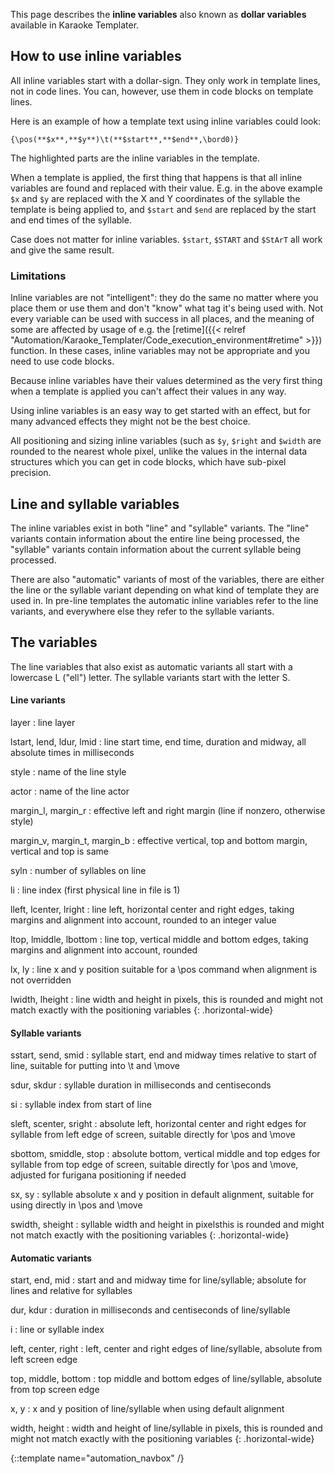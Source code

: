 This page describes the **inline variables** also known as **dollar variables**
available in Karaoke Templater.

## How to use inline variables  ##

All inline variables start with a dollar-sign. They only work in template
lines, not in code lines. You can, however, use them in code blocks on template
lines.

Here is an example of how a template text using inline variables could look:

    {\pos(**$x**,**$y**)\t(**$start**,**$end**,\bord0)}

The highlighted parts are the inline variables in the template.

When a template is applied, the first thing that happens is that all inline
variables are found and replaced with their value. E.g. in the above example
`$x` and `$y` are replaced with the X and Y coordinates of the syllable the
template is being applied to, and `$start` and `$end` are replaced by the start
and end times of the syllable.

Case does not matter for inline variables. `$start`, `$START` and `$StArT` all
work and give the same result.


### Limitations  ###

Inline variables are not "intelligent": they do the same no matter where you
place them or use them and don't "know" what tag it's being used with. Not
every variable can be used with success in all places, and the meaning of some
are affected by usage of e.g. the
[retime]({{< relref "Automation/Karaoke_Templater/Code_execution_environment#retime" >}})
function. In these cases, inline variables may not be appropriate and you need
to use code blocks.

Because inline variables have their values determined as the very first thing
when a template is applied you can't affect their values in any way.

Using inline variables is an easy way to get started with an effect, but for
many advanced effects they might not be the best choice.

All positioning and sizing inline variables (such as `$y`, `$right` and
`$width` are rounded to the nearest whole pixel, unlike the values in the
internal data structures which you can get in code blocks, which have sub-pixel
precision.

## Line and syllable variables  ##

The inline variables exist in both "line" and "syllable" variants. The "line"
variants contain information about the entire line being processed, the
"syllable" variants contain information about the current syllable being
processed.

There are also "automatic" variants of most of the variables, there are either
the line or the syllable variant depending on what kind of template they are
used in. In pre-line templates the automatic inline variables refer to the line
variants, and everywhere else they refer to the syllable variants.


## The variables  ##

The line variables that also exist as automatic variants all start with a
lowercase L ("ell") letter. The syllable variants start with the letter S.

####  Line variants

layer
: line layer

lstart, lend, ldur, lmid
: line start time, end time, duration and midway, all absolute times in milliseconds

style
: name of the line style

actor
: name of the line actor

margin_l, margin_r
: effective left and right margin (line if nonzero, otherwise style)

margin_v, margin_t, margin_b
: effective vertical, top and bottom margin, vertical and top is same

syln
: number of syllables on line

li
: line index (first physical line in file is 1)

lleft, lcenter, lright
: line left, horizontal center and right edges, taking margins and alignment into account, rounded to an integer value

ltop, lmiddle, lbottom
: line top, vertical middle and bottom edges, taking margins and alignment into account, rounded

lx, ly
: line x and y position suitable for a \pos command when alignment is not overridden

lwidth, lheight
: line width and height in pixels, this is rounded and might not match exactly with the positioning variables
{: .horizontal-wide}

#### Syllable variants

sstart, send, smid
: syllable start, end and midway times relative to start of line, suitable for putting into \t and \move

sdur, skdur
: syllable duration in milliseconds and centiseconds

si
: syllable index from start of line

sleft, scenter, sright
: absolute left, horizontal center and right edges for syllable from left edge of screen, suitable directly for \pos and \move

sbottom, smiddle, stop
: absolute bottom, vertical middle and top edges for syllable from top edge of screen, suitable directly for \pos and \move, adjusted for furigana positioning if needed

sx, sy
: syllable absolute x and y position in default alignment, suitable for using directly in \pos and \move

swidth, sheight
: syllable width and height in pixelsthis is rounded and might not match exactly with the positioning variables
{: .horizontal-wide}


#### Automatic variants

start, end, mid
: start and and midway time for line/syllable; absolute for lines and relative for syllables

dur, kdur
: duration in milliseconds and centiseconds of line/syllable

i
: line or syllable index

left, center, right
: left, center and right edges of line/syllable, absolute from left screen edge

top, middle, bottom
: top middle and bottom edges of line/syllable, absolute from top screen edge

x, y
: x and y position of line/syllable when using default alignment

width, height
: width and height of line/syllable in pixels, this is rounded and might not match exactly with the positioning variables
{: .horizontal-wide}

{::template name="automation_navbox" /}
